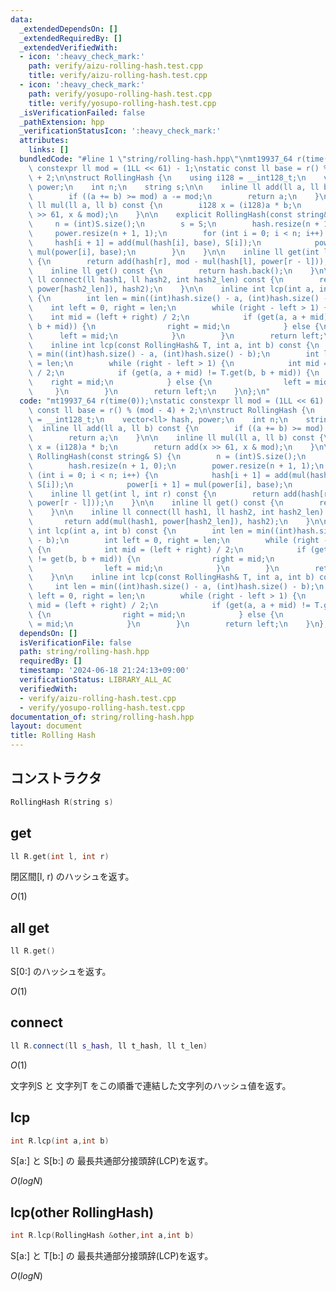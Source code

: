 ```yaml
---
data:
  _extendedDependsOn: []
  _extendedRequiredBy: []
  _extendedVerifiedWith:
  - icon: ':heavy_check_mark:'
    path: verify/aizu-rolling-hash.test.cpp
    title: verify/aizu-rolling-hash.test.cpp
  - icon: ':heavy_check_mark:'
    path: verify/yosupo-rolling-hash.test.cpp
    title: verify/yosupo-rolling-hash.test.cpp
  _isVerificationFailed: false
  _pathExtension: hpp
  _verificationStatusIcon: ':heavy_check_mark:'
  attributes:
    links: []
  bundledCode: "#line 1 \"string/rolling-hash.hpp\"\nmt19937_64 r(time(0));\nstatic\
    \ constexpr ll mod = (1LL << 61) - 1;\nstatic const ll base = r() % (mod - 4)\
    \ + 2;\n\nstruct RollingHash {\n    using i128 = __int128_t;\n    vector<ll> hash,\
    \ power;\n    int n;\n    string s;\n\n    inline ll add(ll a, ll b) const {\n\
    \        if ((a += b) >= mod) a -= mod;\n        return a;\n    }\n\n    inline\
    \ ll mul(ll a, ll b) const {\n        i128 x = (i128)a * b;\n        return add(x\
    \ >> 61, x & mod);\n    }\n\n    explicit RollingHash(const string& S) {\n   \
    \     n = (int)S.size();\n        s = S;\n        hash.resize(n + 1, 0);\n   \
    \     power.resize(n + 1, 1);\n        for (int i = 0; i < n; i++) {\n       \
    \     hash[i + 1] = add(mul(hash[i], base), S[i]);\n            power[i + 1] =\
    \ mul(power[i], base);\n        }\n    }\n\n    inline ll get(int l, int r) const\
    \ {\n        return add(hash[r], mod - mul(hash[l], power[r - l]));\n    }\n\n\
    \    inline ll get() const {\n        return hash.back();\n    }\n\n    inline\
    \ ll connect(ll hash1, ll hash2, int hash2_len) const {\n        return add(mul(hash1,\
    \ power[hash2_len]), hash2);\n    }\n\n    inline int lcp(int a, int b) const\
    \ {\n        int len = min((int)hash.size() - a, (int)hash.size() - b);\n    \
    \    int left = 0, right = len;\n        while (right - left > 1) {\n        \
    \    int mid = (left + right) / 2;\n            if (get(a, a + mid) != get(b,\
    \ b + mid)) {\n                right = mid;\n            } else {\n          \
    \      left = mid;\n            }\n        }\n        return left;\n    }\n\n\
    \    inline int lcp(const RollingHash& T, int a, int b) const {\n        int len\
    \ = min((int)hash.size() - a, (int)hash.size() - b);\n        int left = 0, right\
    \ = len;\n        while (right - left > 1) {\n            int mid = (left + right)\
    \ / 2;\n            if (get(a, a + mid) != T.get(b, b + mid)) {\n            \
    \    right = mid;\n            } else {\n                left = mid;\n       \
    \     }\n        }\n        return left;\n    }\n};\n"
  code: "mt19937_64 r(time(0));\nstatic constexpr ll mod = (1LL << 61) - 1;\nstatic\
    \ const ll base = r() % (mod - 4) + 2;\n\nstruct RollingHash {\n    using i128\
    \ = __int128_t;\n    vector<ll> hash, power;\n    int n;\n    string s;\n\n  \
    \  inline ll add(ll a, ll b) const {\n        if ((a += b) >= mod) a -= mod;\n\
    \        return a;\n    }\n\n    inline ll mul(ll a, ll b) const {\n        i128\
    \ x = (i128)a * b;\n        return add(x >> 61, x & mod);\n    }\n\n    explicit\
    \ RollingHash(const string& S) {\n        n = (int)S.size();\n        s = S;\n\
    \        hash.resize(n + 1, 0);\n        power.resize(n + 1, 1);\n        for\
    \ (int i = 0; i < n; i++) {\n            hash[i + 1] = add(mul(hash[i], base),\
    \ S[i]);\n            power[i + 1] = mul(power[i], base);\n        }\n    }\n\n\
    \    inline ll get(int l, int r) const {\n        return add(hash[r], mod - mul(hash[l],\
    \ power[r - l]));\n    }\n\n    inline ll get() const {\n        return hash.back();\n\
    \    }\n\n    inline ll connect(ll hash1, ll hash2, int hash2_len) const {\n \
    \       return add(mul(hash1, power[hash2_len]), hash2);\n    }\n\n    inline\
    \ int lcp(int a, int b) const {\n        int len = min((int)hash.size() - a, (int)hash.size()\
    \ - b);\n        int left = 0, right = len;\n        while (right - left > 1)\
    \ {\n            int mid = (left + right) / 2;\n            if (get(a, a + mid)\
    \ != get(b, b + mid)) {\n                right = mid;\n            } else {\n\
    \                left = mid;\n            }\n        }\n        return left;\n\
    \    }\n\n    inline int lcp(const RollingHash& T, int a, int b) const {\n   \
    \     int len = min((int)hash.size() - a, (int)hash.size() - b);\n        int\
    \ left = 0, right = len;\n        while (right - left > 1) {\n            int\
    \ mid = (left + right) / 2;\n            if (get(a, a + mid) != T.get(b, b + mid))\
    \ {\n                right = mid;\n            } else {\n                left\
    \ = mid;\n            }\n        }\n        return left;\n    }\n};"
  dependsOn: []
  isVerificationFile: false
  path: string/rolling-hash.hpp
  requiredBy: []
  timestamp: '2024-06-18 21:24:13+09:00'
  verificationStatus: LIBRARY_ALL_AC
  verifiedWith:
  - verify/aizu-rolling-hash.test.cpp
  - verify/yosupo-rolling-hash.test.cpp
documentation_of: string/rolling-hash.hpp
layout: document
title: Rolling Hash
---
```


## コンストラクタ

```cpp
RollingHash R(string s)
```

## get

```cpp
ll R.get(int l, int r)
```

閉区間[l, r) のハッシュを返す。

$O(1)$

## all get

```cpp
ll R.get()
```

S[0:] のハッシュを返す。

$O(1)$

## connect

```cpp
ll R.connect(ll s_hash, ll t_hash, ll t_len)
```
$O(1)$

文字列S と 文字列T をこの順番で連結した文字列のハッシュ値を返す。

## lcp

```cpp
int R.lcp(int a,int b)
```

S[a:] と S[b:] の 最長共通部分接頭辞(LCP)を返す。

$O(logN)$

## lcp(other RollingHash)

```cpp
int R.lcp(RollingHash &other,int a,int b)
```

S[a:] と T[b:] の 最長共通部分接頭辞(LCP)を返す。

$O(logN)$

